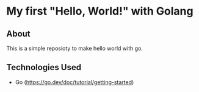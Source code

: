 # My first "Hello, World!" with Golang

## About
This is a simple reposioty to make hello world with go.

## Technologies Used
- Go (https://go.dev/doc/tutorial/getting-started)
